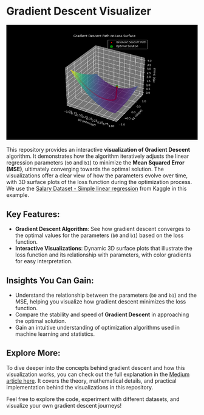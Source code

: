 # Gradient Descent Visualizer

![Cover Image](https://github.com/Brianhulela/gradient_descent_visualizer/blob/master/surface_and_descent_path.png)

This repository provides an interactive **visualization of Gradient Descent** algorithm. It demonstrates how the algorithm iteratively adjusts the linear regression parameters (`b0` and `b1`) to minimize the **Mean Squared Error (MSE)**, ultimately converging towards the optimal solution. The visualizations offer a clear view of how the parameters evolve over time, with 3D surface plots of the loss function during the optimization process. We use the [Salary Dataset - Simple linear regression](https://www.kaggle.com/datasets/abhishek14398/salary-dataset-simple-linear-regression) from Kaggle in this example.

## Key Features:
- **Gradient Descent Algorithm**: See how gradient descent converges to the optimal values for the parameters (`b0` and `b1`) based on the loss function.
- **Interactive Visualizations**: Dynamic 3D surface plots that illustrate the loss function and its relationship with parameters, with color gradients for easy interpretation.

## Insights You Can Gain:
- Understand the relationship between the parameters (`b0` and `b1`) and the MSE, helping you visualize how gradient descent minimizes the loss function.
- Compare the stability and speed of **Gradient Descent** in approaching the optimal solution.
- Gain an intuitive understanding of optimization algorithms used in machine learning and statistics.

## Explore More:
To dive deeper into the concepts behind gradient descent and how this visualization works, you can check out the full explanation in the [Medium article here](https://link-to-medium-article.com). It covers the theory, mathematical details, and practical implementation behind the visualizations in this repository.

Feel free to explore the code, experiment with different datasets, and visualize your own gradient descent journeys!
